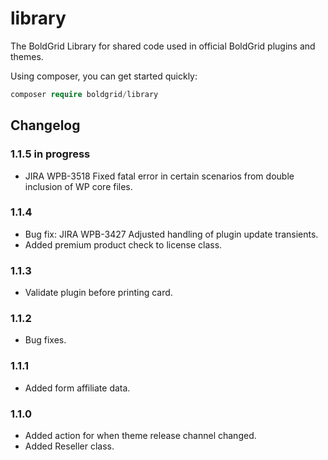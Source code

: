 # library

The BoldGrid Library for shared code used in official BoldGrid plugins and themes.

Using composer, you can get started quickly:

```php
composer require boldgrid/library

```

## Changelog ##

### 1.1.5 in progress ###
* JIRA WPB-3518 Fixed fatal error in certain scenarios from double inclusion of WP core files.

### 1.1.4 ###
* Bug fix: JIRA WPB-3427	Adjusted handling of plugin update transients.
* Added premium product check to license class.

### 1.1.3 ###
* Validate plugin before printing card.

### 1.1.2 ###
* Bug fixes.

### 1.1.1 ###
* Added form affiliate data.

### 1.1.0 ###
* Added action for when theme release channel changed.
* Added Reseller class.
